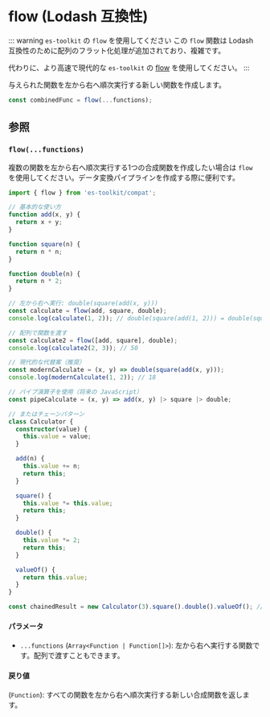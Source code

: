 # flow (Lodash 互換性)

::: warning `es-toolkit` の `flow` を使用してください
この `flow` 関数は Lodash 互換性のために配列のフラット化処理が追加されており、複雑です。

代わりに、より高速で現代的な `es-toolkit` の [flow](../../function/flow.md) を使用してください。
:::

与えられた関数を左から右へ順次実行する新しい関数を作成します。

```typescript
const combinedFunc = flow(...functions);
```

## 参照

### `flow(...functions)`

複数の関数を左から右へ順次実行する1つの合成関数を作成したい場合は `flow` を使用してください。データ変換パイプラインを作成する際に便利です。

```typescript
import { flow } from 'es-toolkit/compat';

// 基本的な使い方
function add(x, y) {
  return x + y;
}

function square(n) {
  return n * n;
}

function double(n) {
  return n * 2;
}

// 左から右へ実行: double(square(add(x, y)))
const calculate = flow(add, square, double);
console.log(calculate(1, 2)); // double(square(add(1, 2))) = double(square(3)) = double(9) = 18

// 配列で関数を渡す
const calculate2 = flow([add, square], double);
console.log(calculate2(2, 3)); // 50

// 現代的な代替案（推奨）
const modernCalculate = (x, y) => double(square(add(x, y)));
console.log(modernCalculate(1, 2)); // 18

// パイプ演算子を使用（将来の JavaScript）
const pipeCalculate = (x, y) => add(x, y) |> square |> double;

// またはチェーンパターン
class Calculator {
  constructor(value) {
    this.value = value;
  }

  add(n) {
    this.value += n;
    return this;
  }

  square() {
    this.value *= this.value;
    return this;
  }

  double() {
    this.value *= 2;
    return this;
  }

  valueOf() {
    return this.value;
  }
}

const chainedResult = new Calculator(3).square().double().valueOf(); // 18
```

#### パラメータ

- `...functions` (`Array<Function | Function[]>`): 左から右へ実行する関数です。配列で渡すこともできます。

#### 戻り値

(`Function`): すべての関数を左から右へ順次実行する新しい合成関数を返します。
